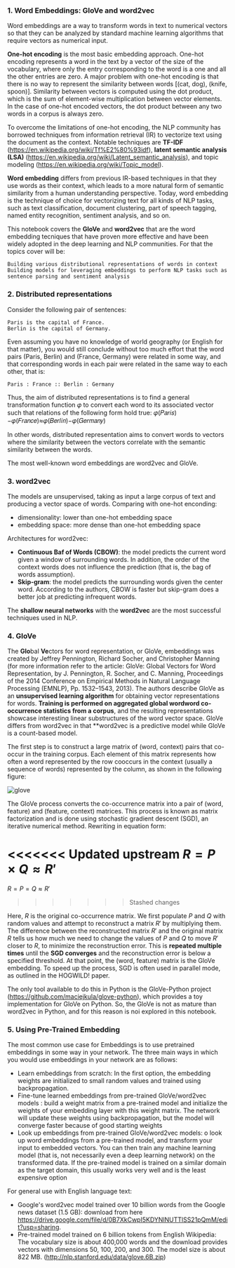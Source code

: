 ### 1. Word Embeddings: GloVe and word2vec

Word embeddings are a way to transform words in text to numerical vectors so that they can be analyzed by standard machine learning algorithms that require vectors as numerical input.

**One-hot encoding** is the most basic embedding approach. One-hot encoding represents a word in the text by a vector of the size of the vocabulary, where only the entry corresponding to the word is a one and all the other entries are zero. A major problem with one-hot encoding is that there is no way to represent the similarity between words [(cat, dog), (knife, spoon)]. Similarity between vectors is computed using the dot product, which is the sum of element-wise multiplication between vector elements. In the case of one-hot encoded vectors, the dot product between any two words in a corpus is always zero.

To overcome the limitations of one-hot encoding, the NLP community has borrowed techniques from information retrieval (IR) to vectorize text using the document as the context. Notable techniques are **TF-IDF** (https://en.wikipedia.org/wiki/Tf%E2%80%93idf), **latent semantic analysis (LSA)** (https://en.wikipedia.org/wiki/Latent_semantic_analysis), and topic modeling (https://en.wikipedia.org/wiki/Topic_model).

**Word embedding** differs from previous IR-based techniques in that they use words as their context, which leads to a more natural form of semantic similarity from a human understanding perspective. Today, word embedding is the technique of choice for vectorizing text for all kinds of NLP tasks, such as text classification, document clustering, part of speech tagging, named entity recognition, sentiment analysis, and so on.

This notebook covers the **GloVe** and **word2vec** that are the word embedding tecniques that have proven more effective and have been widely adopted in the deep learning and NLP communities. For that the topics cover will be:

    Building various distributional representations of words in context
    Building models for leveraging embeddings to perform NLP tasks such as sentence parsing and sentiment analysis

### 2. Distributed representations

Consider the following pair of sentences:

    Paris is the capital of France.
    Berlin is the capital of Germany.

Even assuming you have no knowledge of world geography (or English for that matter), you would still conclude without too much effort that the word pairs (Paris, Berlin) and (France, Germany) were related in some way, and that corresponding words in each pair were related in the same way to each other, that is:

    Paris : France :: Berlin : Germany

Thus, the aim of distributed representations is to find a general transformation function 𝜑
to convert each word to its associated vector such that relations of the following form hold true: 𝜑(𝑃𝑎𝑟𝑖𝑠)−𝜑(𝐹𝑟𝑎𝑛𝑐𝑒)≈𝜑(𝐵𝑒𝑟𝑙𝑖𝑛)−𝜑(𝐺𝑒𝑟𝑚𝑎𝑛𝑦)

In other words, distributed representation aims to convert words to vectors where the similarity between the vectors correlate with the semantic similarity between the words.

The most well-known word embeddings are word2vec and GloVe.

### 3. word2vec
The models are unsupervised, taking as input a large corpus of text and producing a vector space of words. 
Comparing with one-hot enconding:
- dimensionality: lower than one-hot embedding space
- embedding space: more dense than one-hot embedding space

Architectures for word2vec:
- **Continuous Baf of Words (CBOW)**: the model predicts the current word given a window of surrounding words. In addition, the order of the context words does not influence the prediction (that is, the bag of
words assumption).
- **Skip-gram**: the model predicts the surrounding words given the center word. According to the authors, CBOW is faster but skip-gram does a better job at predicting infrequent words.

The **shallow neural networks** with the **word2vec** are the most successful techniques used in NLP.

### 4. GloVe
The **Glo**bal **Ve**ctors for word representation, or GloVe, embeddings was created by Jeffrey
Pennington, Richard Socher, and Christopher Manning (for more information refer to the
article: GloVe: Global Vectors for Word Representation, by J. Pennington, R. Socher, and C.
Manning, Proceedings of the 2014 Conference on Empirical Methods in Natural Language Processing
(EMNLP), Pp. 1532–1543, 2013). The authors describe GloVe as an **unsupervised learning algorithm**
for obtaining vector representations for words. **Training is performed on aggregated global wordword
co-occurrence statistics from a corpus**, and the resulting representations showcase interesting
linear substructures of the word vector space. GloVe differs from word2vec in that **word2vec is a predictive model while GloVe is a count-based model.

The first step is to construct a large matrix of (word, context) pairs that co-occur in the
training corpus. Each element of this matrix represents how often a word represented by the row cooccurs
in the context (usually a sequence of words) represented by the column, as shown in the
following figure:

![glove](https://user-images.githubusercontent.com/37953610/57010024-437c7b80-6bf2-11e9-8a90-62c338354c88.JPG)

The GloVe process converts the co-occurrence matrix into a pair of (word, feature) and (feature,
context) matrices. This process is known as matrix factorization and is done using stochastic
gradient descent (SGD), an iterative numerical method. Rewriting in equation form:

<<<<<<< Updated upstream
$R = P \times Q \approx R'$
=======
$R = P = Q \approx R'$
>>>>>>> Stashed changes

Here, $R$ is the original co-occurrence matrix. We first populate $P$ and $Q$ with random values and
attempt to reconstruct a matrix $R'$ by multiplying them. The difference between the reconstructed
matrix $R'$ and the original matrix $R$ tells us how much we need to change the values of $P$ and $Q$ to
move $R'$ closer to $R$, to minimize the reconstruction error. This is **repeated multiple times** until the
**SGD converges** and the reconstruction error is below a specified threshold. At that point, the (word,
feature) matrix is the GloVe embedding. To speed up the process, SGD is often used in parallel mode,
as outlined in the HOGWILD! paper.

The only tool available to do this in Python is the GloVe-Python project (https://github.com/maciejkula/glove-python), which provides a toy implementation for GloVe on Python. So, the GloVe is not as mature than word2vec in Python, and for this reason is noi explored in this notebook.

### 5. Using Pre-Trained Embedding
The most common use case for Embeddings is to use pretrained embeddings in some way in your network. The three main ways in which you would use embeddings in your network are as follows:
- Learn embeddings from scratch: In the first option, the embedding weights are initialized to small random values and trained using
backpropagation.
- Fine-tune learned embeddings from pre-trained GloVe/word2vec models : build a weight matrix from a pre-trained model and initialize the weights of your embedding layer with this weight matrix. The network will update these weights using backpropagation, but the model will converge faster because of good starting weights
- Look up embeddings from pre-trained GloVe/word2vec models: o look up word embeddings from a pre-trained model, and transform your input to embedded vectors. You can then train any machine learning model (that is, not necessarily even a deep learning network) on the transformed data. If the pre-trained model is trained on a similar domain as the target domain, this usually works very well and is the least expensive option

For general use with English language text:
- Google's word2vec model trained over 10 billion words from the Google news dataset (1.5 GB): download from here https://drive.google.com/file/d/0B7XkCwpI5KDYNlNUTTlSS21pQmM/edit?usp=sharing.
- Pre-trained model trained on 6 billion tokens from English Wikipedia: The vocabulary size is about 400,000 words and the
download provides vectors with dimensions 50, 100, 200, and 300. The model size is about 822 MB. (http://nlp.stanford.edu/data/glove.6B.zip)
